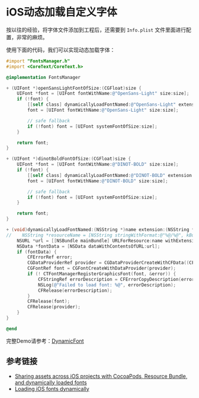# iOS动态加载自定义字体

按以往的经验，将字体文件添加到工程后，还需要到 `Info.plist` 文件里面进行配置，非常的麻烦。

使用下面的代码，我们可以实现动态加载字体：

```objective-c
#import "FontsManager.h"
#import <CoreText/CoreText.h>

@implementation FontsManager

+ (UIFont *)openSansLightFontOfSize:(CGFloat)size {
    UIFont *font = [UIFont fontWithName:@"OpenSans-Light" size:size];
    if (!font) {
        [[self class] dynamicallyLoadFontNamed:@"OpenSans-Light" extension:@"ttf"];
        font = [UIFont fontWithName:@"OpenSans-Light" size:size];

        // safe fallback
        if (!font) font = [UIFont systemFontOfSize:size];
    }

    return font;
}

+ (UIFont *)dinotBoldFontOfSize:(CGFloat)size {
    UIFont *font = [UIFont fontWithName:@"DINOT-BOLD" size:size];
    if (!font) {
        [[self class] dynamicallyLoadFontNamed:@"DINOT-BOLD" extension:@"TTF"];
        font = [UIFont fontWithName:@"DINOT-BOLD" size:size];

        // safe fallback
        if (!font) font = [UIFont systemFontOfSize:size];
    }

    return font;
}

+ (void)dynamicallyLoadFontNamed:(NSString *)name extension:(NSString *)extension {
//    NSString *resourceName = [NSString stringWithFormat:@"%@/%@", kBundle, name];
    NSURL *url = [[NSBundle mainBundle] URLForResource:name withExtension:extension];
    NSData *fontData = [NSData dataWithContentsOfURL:url];
    if (fontData) {
        CFErrorRef error;
        CGDataProviderRef provider = CGDataProviderCreateWithCFData((CFDataRef)fontData);
        CGFontRef font = CGFontCreateWithDataProvider(provider);
        if (! CTFontManagerRegisterGraphicsFont(font, &error)) {
            CFStringRef errorDescription = CFErrorCopyDescription(error);
            NSLog(@"Failed to load font: %@", errorDescription);
            CFRelease(errorDescription);
        }
        CFRelease(font);
        CFRelease(provider);
    }
}

@end
```

完整Demo请参考：[DynamicFont](../../Demo/02402/DynamicFont)

## 参考链接

* [Sharing assets across iOS projects with CocoaPods, Resource Bundle, and dynamically loaded fonts](https://mokacoding.com/blog/sharing-assets-with-cocoapods-resource-bundle-and-dynamically-loaded-fonts/)
* [Loading iOS fonts dynamically](https://marco.org/2012/12/21/ios-dynamic-font-loading)